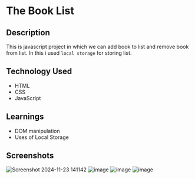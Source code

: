 ﻿# The Book List

 ## Description
 This is javascript project in which we can add book to list and remove book from list. In this i used `local storage` for storing list.

 ## Technology Used
 - HTML
 - CSS
 - JavaScript

## Learnings
- DOM manipulation
- Uses of Local Storage 

## Screenshots
![Screenshot 2024-11-23 141142](https://github.com/user-attachments/assets/3d61e0b8-bc5a-4a69-a63e-1596d3fd1c42)
![image](https://github.com/user-attachments/assets/49b0bd3e-2c19-450e-b084-f9a26a0bbfc7)
![image](https://github.com/user-attachments/assets/d361b68c-29af-4a79-82ad-cd7421cc4c16)
![image](https://github.com/user-attachments/assets/a1da1255-6c00-4fd7-a47d-0be02c8bccfc)
